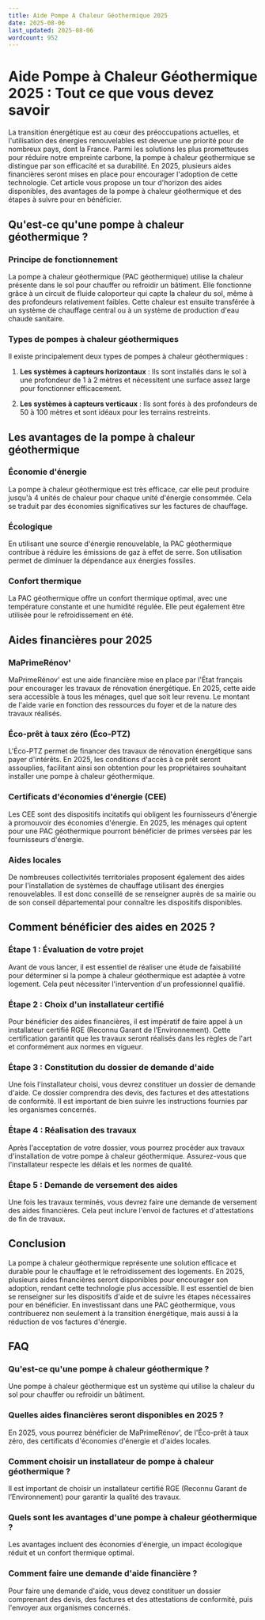 ```yaml
---
title: Aide Pompe A Chaleur Géothermique 2025
date: 2025-08-06
last_updated: 2025-08-06
wordcount: 952
---
```


# Aide Pompe à Chaleur Géothermique 2025 : Tout ce que vous devez savoir

La transition énergétique est au cœur des préoccupations actuelles, et l'utilisation des énergies renouvelables est devenue une priorité pour de nombreux pays, dont la France. Parmi les solutions les plus prometteuses pour réduire notre empreinte carbone, la pompe à chaleur géothermique se distingue par son efficacité et sa durabilité. En 2025, plusieurs aides financières seront mises en place pour encourager l'adoption de cette technologie. Cet article vous propose un tour d'horizon des aides disponibles, des avantages de la pompe à chaleur géothermique et des étapes à suivre pour en bénéficier.

## Qu'est-ce qu'une pompe à chaleur géothermique ?

### Principe de fonctionnement

La pompe à chaleur géothermique (PAC géothermique) utilise la chaleur présente dans le sol pour chauffer ou refroidir un bâtiment. Elle fonctionne grâce à un circuit de fluide caloporteur qui capte la chaleur du sol, même à des profondeurs relativement faibles. Cette chaleur est ensuite transférée à un système de chauffage central ou à un système de production d'eau chaude sanitaire.

### Types de pompes à chaleur géothermiques

Il existe principalement deux types de pompes à chaleur géothermiques :

1. **Les systèmes à capteurs horizontaux** : Ils sont installés dans le sol à une profondeur de 1 à 2 mètres et nécessitent une surface assez large pour fonctionner efficacement.
   
2. **Les systèmes à capteurs verticaux** : Ils sont forés à des profondeurs de 50 à 100 mètres et sont idéaux pour les terrains restreints.

## Les avantages de la pompe à chaleur géothermique

### Économie d'énergie

La pompe à chaleur géothermique est très efficace, car elle peut produire jusqu'à 4 unités de chaleur pour chaque unité d'énergie consommée. Cela se traduit par des économies significatives sur les factures de chauffage.

### Écologique

En utilisant une source d'énergie renouvelable, la PAC géothermique contribue à réduire les émissions de gaz à effet de serre. Son utilisation permet de diminuer la dépendance aux énergies fossiles.

### Confort thermique

La PAC géothermique offre un confort thermique optimal, avec une température constante et une humidité régulée. Elle peut également être utilisée pour le refroidissement en été.

## Aides financières pour 2025

### MaPrimeRénov'

MaPrimeRénov' est une aide financière mise en place par l'État français pour encourager les travaux de rénovation énergétique. En 2025, cette aide sera accessible à tous les ménages, quel que soit leur revenu. Le montant de l'aide varie en fonction des ressources du foyer et de la nature des travaux réalisés.

### Éco-prêt à taux zéro (Éco-PTZ)

L'Éco-PTZ permet de financer des travaux de rénovation énergétique sans payer d'intérêts. En 2025, les conditions d'accès à ce prêt seront assouplies, facilitant ainsi son obtention pour les propriétaires souhaitant installer une pompe à chaleur géothermique.

### Certificats d'économies d'énergie (CEE)

Les CEE sont des dispositifs incitatifs qui obligent les fournisseurs d'énergie à promouvoir des économies d'énergie. En 2025, les ménages qui optent pour une PAC géothermique pourront bénéficier de primes versées par les fournisseurs d'énergie.

### Aides locales

De nombreuses collectivités territoriales proposent également des aides pour l'installation de systèmes de chauffage utilisant des énergies renouvelables. Il est donc conseillé de se renseigner auprès de sa mairie ou de son conseil départemental pour connaître les dispositifs disponibles.

## Comment bénéficier des aides en 2025 ?

### Étape 1 : Évaluation de votre projet

Avant de vous lancer, il est essentiel de réaliser une étude de faisabilité pour déterminer si la pompe à chaleur géothermique est adaptée à votre logement. Cela peut nécessiter l'intervention d'un professionnel qualifié.

### Étape 2 : Choix d'un installateur certifié

Pour bénéficier des aides financières, il est impératif de faire appel à un installateur certifié RGE (Reconnu Garant de l’Environnement). Cette certification garantit que les travaux seront réalisés dans les règles de l'art et conformément aux normes en vigueur.

### Étape 3 : Constitution du dossier de demande d'aide

Une fois l'installateur choisi, vous devrez constituer un dossier de demande d'aide. Ce dossier comprendra des devis, des factures et des attestations de conformité. Il est important de bien suivre les instructions fournies par les organismes concernés.

### Étape 4 : Réalisation des travaux

Après l'acceptation de votre dossier, vous pourrez procéder aux travaux d'installation de votre pompe à chaleur géothermique. Assurez-vous que l'installateur respecte les délais et les normes de qualité.

### Étape 5 : Demande de versement des aides

Une fois les travaux terminés, vous devrez faire une demande de versement des aides financières. Cela peut inclure l'envoi de factures et d'attestations de fin de travaux.

## Conclusion

La pompe à chaleur géothermique représente une solution efficace et durable pour le chauffage et le refroidissement des logements. En 2025, plusieurs aides financières seront disponibles pour encourager son adoption, rendant cette technologie plus accessible. Il est essentiel de bien se renseigner sur les dispositifs d'aide et de suivre les étapes nécessaires pour en bénéficier. En investissant dans une PAC géothermique, vous contribuerez non seulement à la transition énergétique, mais aussi à la réduction de vos factures d'énergie.

## FAQ

### Qu'est-ce qu'une pompe à chaleur géothermique ?

Une pompe à chaleur géothermique est un système qui utilise la chaleur du sol pour chauffer ou refroidir un bâtiment.

### Quelles aides financières seront disponibles en 2025 ?

En 2025, vous pourrez bénéficier de MaPrimeRénov', de l'Éco-prêt à taux zéro, des certificats d'économies d'énergie et d'aides locales.

### Comment choisir un installateur de pompe à chaleur géothermique ?

Il est important de choisir un installateur certifié RGE (Reconnu Garant de l’Environnement) pour garantir la qualité des travaux.

### Quels sont les avantages d'une pompe à chaleur géothermique ?

Les avantages incluent des économies d'énergie, un impact écologique réduit et un confort thermique optimal.

### Comment faire une demande d'aide financière ?

Pour faire une demande d'aide, vous devez constituer un dossier comprenant des devis, des factures et des attestations de conformité, puis l'envoyer aux organismes concernés.
